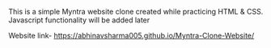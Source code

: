 This is a simple Myntra website clone created while practicing HTML & CSS.
Javascript functionality will be added later

Website link- https://abhinavsharma005.github.io/Myntra-Clone-Website/
